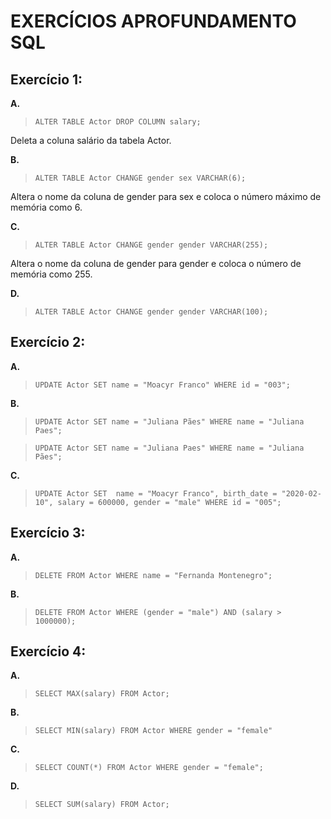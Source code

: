 # EXERCÍCIOS APROFUNDAMENTO SQL
## Exercício 1: 

**A.** 
> `ALTER TABLE Actor DROP COLUMN salary;`

Deleta a coluna salário da tabela Actor.

**B.**

> `ALTER TABLE Actor CHANGE gender sex VARCHAR(6);`

Altera o nome da coluna de gender para sex e coloca o número máximo de memória como 6.

**C.**
> `ALTER TABLE Actor CHANGE gender gender VARCHAR(255);`

Altera o nome da coluna de gender para gender e coloca o número de memória como 255.

**D.**
> `ALTER TABLE Actor CHANGE gender gender VARCHAR(100);`

## Exercício 2:

**A.**

> `UPDATE Actor
SET name = "Moacyr Franco"
WHERE id = "003";`

**B.**
> `UPDATE Actor
SET name = "Juliana Pães"
WHERE name = "Juliana Paes";`

>`UPDATE Actor
SET name = "Juliana Paes"
WHERE name = "Juliana Pães";`

**C.**
> `UPDATE Actor
    SET 
	name = "Moacyr Franco",
	birth_date = "2020-02-10",
    salary = 600000,
    gender = "male"
WHERE id = "005";`

## Exercício 3:

**A.** 
> `DELETE FROM Actor WHERE name = "Fernanda Montenegro";`

**B.**
> `DELETE FROM Actor WHERE (gender = "male") AND (salary > 1000000); `

## Exercício 4:
**A.**
> `SELECT MAX(salary) FROM Actor;`

**B.**
> `SELECT MIN(salary) FROM Actor WHERE gender = "female"`

**C.**
> `SELECT COUNT(*) FROM Actor WHERE gender = "female";`

**D.**
> `SELECT SUM(salary) FROM Actor;`

